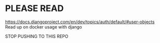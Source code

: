 # PLEASE READ
https://docs.djangoproject.com/en/dev/topics/auth/default/#user-objects
Read up on docker usage with django

STOP PUSHING TO THIS REPO
